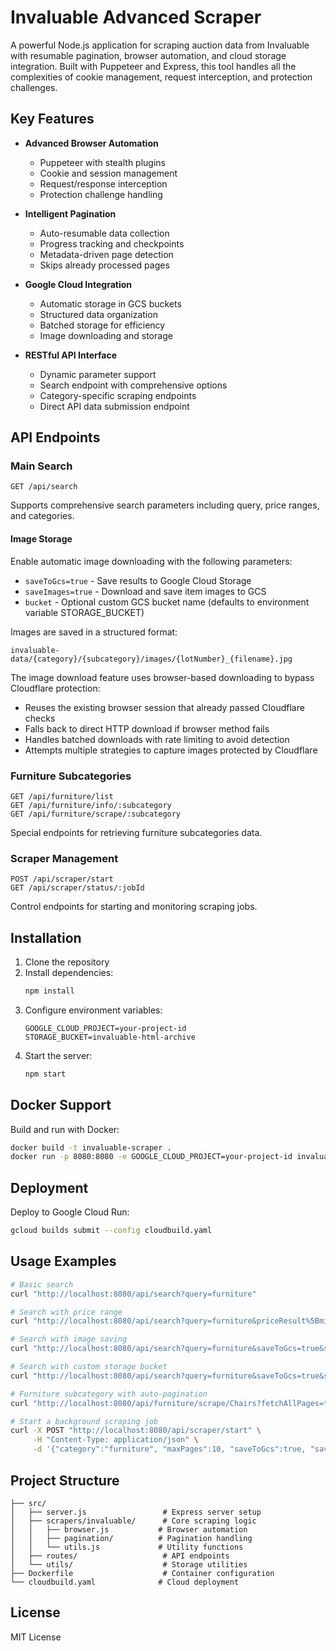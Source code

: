 # Invaluable Advanced Scraper

A powerful Node.js application for scraping auction data from Invaluable with resumable pagination, browser automation, and cloud storage integration. Built with Puppeteer and Express, this tool handles all the complexities of cookie management, request interception, and protection challenges.

## Key Features

- **Advanced Browser Automation**
  - Puppeteer with stealth plugins
  - Cookie and session management
  - Request/response interception
  - Protection challenge handling

- **Intelligent Pagination**
  - Auto-resumable data collection
  - Progress tracking and checkpoints
  - Metadata-driven page detection
  - Skips already processed pages

- **Google Cloud Integration**
  - Automatic storage in GCS buckets
  - Structured data organization
  - Batched storage for efficiency
  - Image downloading and storage

- **RESTful API Interface**
  - Dynamic parameter support
  - Search endpoint with comprehensive options
  - Category-specific scraping endpoints
  - Direct API data submission endpoint

## API Endpoints

### Main Search
```
GET /api/search
```
Supports comprehensive search parameters including query, price ranges, and categories.

#### Image Storage
Enable automatic image downloading with the following parameters:
- `saveToGcs=true` - Save results to Google Cloud Storage
- `saveImages=true` - Download and save item images to GCS
- `bucket` - Optional custom GCS bucket name (defaults to environment variable STORAGE_BUCKET)

Images are saved in a structured format:
```
invaluable-data/{category}/{subcategory}/images/{lotNumber}_{filename}.jpg
```

The image download feature uses browser-based downloading to bypass Cloudflare protection:
- Reuses the existing browser session that already passed Cloudflare checks
- Falls back to direct HTTP download if browser method fails
- Handles batched downloads with rate limiting to avoid detection
- Attempts multiple strategies to capture images protected by Cloudflare

### Furniture Subcategories
```
GET /api/furniture/list
GET /api/furniture/info/:subcategory
GET /api/furniture/scrape/:subcategory
```
Special endpoints for retrieving furniture subcategories data.

### Scraper Management
```
POST /api/scraper/start
GET /api/scraper/status/:jobId
```
Control endpoints for starting and monitoring scraping jobs.

## Installation

1. Clone the repository
2. Install dependencies:
   ```bash
   npm install
   ```
3. Configure environment variables:
   ```
   GOOGLE_CLOUD_PROJECT=your-project-id
   STORAGE_BUCKET=invaluable-html-archive
   ```
4. Start the server:
   ```bash
   npm start
   ```

## Docker Support

Build and run with Docker:
```bash
docker build -t invaluable-scraper .
docker run -p 8080:8080 -e GOOGLE_CLOUD_PROJECT=your-project-id invaluable-scraper
```

## Deployment

Deploy to Google Cloud Run:
```bash
gcloud builds submit --config cloudbuild.yaml
```

## Usage Examples

```bash
# Basic search
curl "http://localhost:8080/api/search?query=furniture"

# Search with price range
curl "http://localhost:8080/api/search?query=furniture&priceResult%5Bmin%5D=1750&priceResult%5Bmax%5D=3250"

# Search with image saving
curl "http://localhost:8080/api/search?query=furniture&saveToGcs=true&saveImages=true"

# Search with custom storage bucket
curl "http://localhost:8080/api/search?query=furniture&saveToGcs=true&saveImages=true&bucket=custom-bucket-name"

# Furniture subcategory with auto-pagination
curl "http://localhost:8080/api/furniture/scrape/Chairs?fetchAllPages=true"

# Start a background scraping job
curl -X POST "http://localhost:8080/api/scraper/start" \
     -H "Content-Type: application/json" \
     -d '{"category":"furniture", "maxPages":10, "saveToGcs":true, "saveImages":true}'
```

## Project Structure

```
├── src/
│   ├── server.js                 # Express server setup
│   ├── scrapers/invaluable/      # Core scraping logic
│   │   ├── browser.js           # Browser automation
│   │   ├── pagination/          # Pagination handling
│   │   └── utils.js             # Utility functions
│   ├── routes/                   # API endpoints
│   └── utils/                    # Storage utilities
├── Dockerfile                    # Container configuration
└── cloudbuild.yaml              # Cloud deployment
```

## License

MIT License